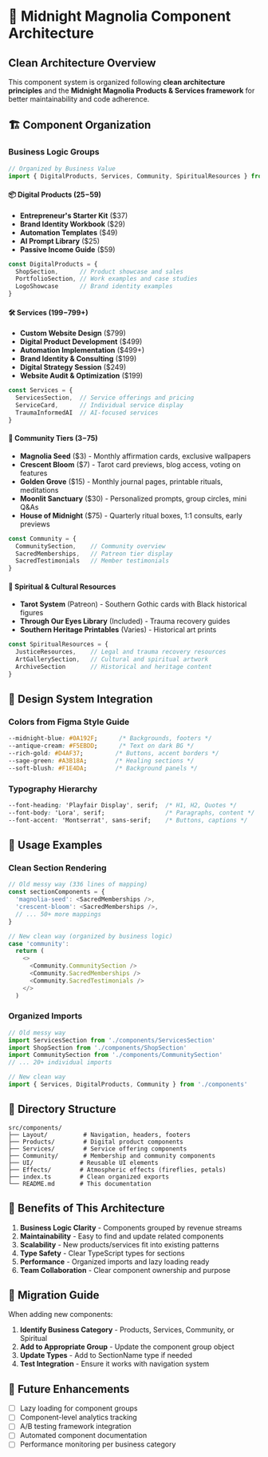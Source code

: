 # 🌙 Midnight Magnolia Component Architecture

## Clean Architecture Overview

This component system is organized following **clean architecture principles** and the **Midnight Magnolia Products & Services framework** for better maintainability and code adherence.

## 🏗️ Component Organization

### Business Logic Groups

```typescript
// Organized by Business Value
import { DigitalProducts, Services, Community, SpiritualResources } from './components'
```

#### 📦 Digital Products ($25-$59)

- **Entrepreneur's Starter Kit** ($37)
- **Brand Identity Workbook** ($29)  
- **Automation Templates** ($49)
- **AI Prompt Library** ($25)
- **Passive Income Guide** ($59)

```typescript
const DigitalProducts = {
  ShopSection,      // Product showcase and sales
  PortfolioSection, // Work examples and case studies
  LogoShowcase      // Brand identity examples
}
```

#### 🛠️ Services ($199-$799+)

- **Custom Website Design** ($799)
- **Digital Product Development** ($499)
- **Automation Implementation** ($499+)
- **Brand Identity & Consulting** ($199)
- **Digital Strategy Session** ($249)
- **Website Audit & Optimization** ($199)

```typescript
const Services = {
  ServicesSection,  // Service offerings and pricing
  ServiceCard,      // Individual service display
  TraumaInformedAI  // AI-focused services
}
```

#### 👥 Community Tiers ($3-$75)

- **Magnolia Seed** ($3) - Monthly affirmation cards, exclusive wallpapers
- **Crescent Bloom** ($7) - Tarot card previews, blog access, voting on features
- **Golden Grove** ($15) - Monthly journal pages, printable rituals, meditations
- **Moonlit Sanctuary** ($30) - Personalized prompts, group circles, mini Q&As
- **House of Midnight** ($75) - Quarterly ritual boxes, 1:1 consults, early previews

```typescript
const Community = {
  CommunitySection,    // Community overview
  SacredMemberships,   // Patreon tier display
  SacredTestimonials   // Member testimonials
}
```

#### 🔮 Spiritual & Cultural Resources

- **Tarot System** (Patreon) - Southern Gothic cards with Black historical figures
- **Through Our Eyes Library** (Included) - Trauma recovery guides
- **Southern Heritage Printables** (Varies) - Historical art prints

```typescript
const SpiritualResources = {
  JusticeResources,    // Legal and trauma recovery resources
  ArtGallerySection,   // Cultural and spiritual artwork
  ArchiveSection       // Historical and heritage content
}
```

## 🎨 Design System Integration

### Colors from Figma Style Guide

```css
--midnight-blue: #0A192F;      /* Backgrounds, footers */
--antique-cream: #F5EBDD;      /* Text on dark BG */
--rich-gold: #D4AF37;         /* Buttons, accent borders */
--sage-green: #A3B18A;        /* Healing sections */
--soft-blush: #F1E4DA;        /* Background panels */
```

### Typography Hierarchy

```css
--font-heading: 'Playfair Display', serif;  /* H1, H2, Quotes */
--font-body: 'Lora', serif;                 /* Paragraphs, content */
--font-accent: 'Montserrat', sans-serif;    /* Buttons, captions */
```

## 🚀 Usage Examples

### Clean Section Rendering

```typescript
// Old messy way (336 lines of mapping)
const sectionComponents = {
  'magnolia-seed': <SacredMemberships />,
  'crescent-bloom': <SacredMemberships />,
  // ... 50+ more mappings
}

// New clean way (organized by business logic)
case 'community':
  return (
    <>
      <Community.CommunitySection />
      <Community.SacredMemberships />
      <Community.SacredTestimonials />
    </>
  )
```

### Organized Imports

```typescript
// Old messy way
import ServicesSection from './components/ServicesSection'
import ShopSection from './components/ShopSection'
import CommunitySection from './components/CommunitySection'
// ... 20+ individual imports

// New clean way
import { Services, DigitalProducts, Community } from './components'
```

## 📁 Directory Structure

```
src/components/
├── Layout/          # Navigation, headers, footers
├── Products/        # Digital product components
├── Services/        # Service offering components  
├── Community/       # Membership and community components
├── UI/             # Reusable UI elements
├── Effects/        # Atmospheric effects (fireflies, petals)
├── index.ts        # Clean organized exports
└── README.md       # This documentation
```

## 🎯 Benefits of This Architecture

1. **Business Logic Clarity** - Components grouped by revenue streams
2. **Maintainability** - Easy to find and update related components
3. **Scalability** - New products/services fit into existing patterns
4. **Type Safety** - Clear TypeScript types for sections
5. **Performance** - Organized imports and lazy loading ready
6. **Team Collaboration** - Clear component ownership and purpose

## 🔄 Migration Guide

When adding new components:

1. **Identify Business Category** - Products, Services, Community, or Spiritual
2. **Add to Appropriate Group** - Update the component group object
3. **Update Types** - Add to SectionName type if needed
4. **Test Integration** - Ensure it works with navigation system

## 🌱 Future Enhancements

- [ ] Lazy loading for component groups
- [ ] Component-level analytics tracking
- [ ] A/B testing framework integration
- [ ] Automated component documentation
- [ ] Performance monitoring per business category
